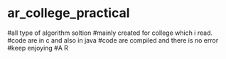 # ar_college_practical
#all type of algorithm soltion
#mainly created for college which i read.
#code are in c and also in java
#code are compiled and there is no error
#keep enjoying
#A   R
